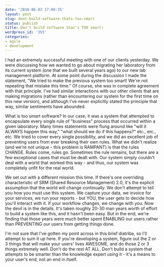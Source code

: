 ```yaml
---
date: '2010-06-03 17:00:35'
layout: post
slug: dont-build-software-thats-too-smart
status: publish
title: Don't build software that's TOO smart!
wordpress_id: '355'
categories:
- agile
- development
---
```


I had an extremely successful meeting with one of our clients yesterday. We were discussing how we wanted to go about migrating her laboratory from its current system (one that we built several years ago) to our new lab management platform. At some point during the discussion I made the statement, "We tried to make the previous system too smart! We're not repeating that mistake this time." Of course, she was in complete agreement with that principle. I've had similar interactions with our other clients that are making migrations (rather than encountering our system for the first time on this new version), and although I've never explicitly stated the principle that way, similar sentiments have abounded.

What is too smart software? In our case, it was a system that attempted to encapsulate every single rule of "business" process that occurred within a given laboratory. Many times statements were flung around like "will it ALWAYS happen this way," "what should we do if this happens?" etc., etc., etc. We tried to cover every single possibility, and we did an excellent job of preventing users from ever breaking their own rules. What we didn't realize (and we're not unique - this problem is RAMPANT) is that the rules CHANGE. Rules come, rules go. Sometimes the rule remains, but there are a few exceptional cases that must be dealt with. Our system simply couldn't deal with a world that worked this way - and thus, our system was completely unfit for the real world.

We set out with a different mission this time. If there's one overriding characteristic of SRM (Shared Resource Management) 2.0, it's the explicit assumption that the world will change continually. We don't attempt to tell you how you must use this system. We capture your data, we invoice for your services, we run your reports - but YOU, the user gets to decide how you'll interact with it. If your workflow changes, we change with you. Now the devil is in the details. It's taken roughly 20-30 man years worth of effort to build a system like this, and it hasn't been easy. But in the end, we're finding that those years were much better spent ENABLING our users rather than PREVENTING our users from getting things done. 

I'm not sure that I've gotten my point across in this brief diatribe, so I'll attempt to sum it up here. If you're developing a system, figure out the 2 or 3 things that will make your users' lives AWESOME, and do those 2 or 3 things extremely well. Don't do the rest AT ALL. Don't build a system that attempts to be smarter than the knowledge expert using it - it's a means to your user's end, not an end in itself. 

